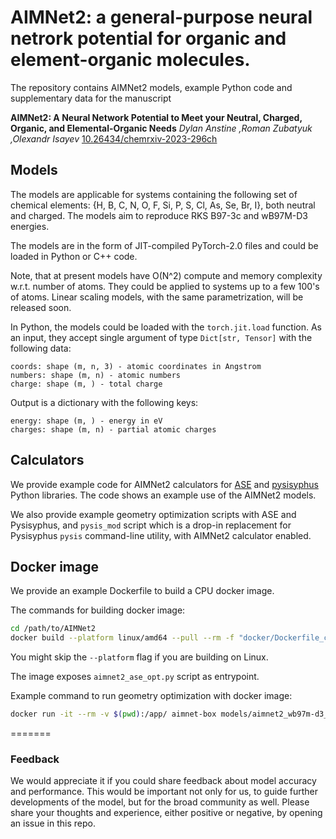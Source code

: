 
# AIMNet2: a general-purpose neural netrork potential for organic and element-organic molecules.

The repository contains AIMNet2 models, example Python code and supplementary data for the manuscript

**AIMNet2: A Neural Network Potential to Meet your Neutral, Charged, Organic, and Elemental-Organic Needs**
*Dylan Anstine ,Roman Zubatyuk ,Olexandr Isayev*
[10.26434/chemrxiv-2023-296ch](https://doi.org/10.26434/chemrxiv-2023-296ch)
  
## Models

The models are applicable for systems containing the following set of chemical elements:
{H, B, C, N, O, F, Si, P, S, Cl, As, Se, Br, I}, both neutral and charged. The models aim to reproduce RKS B97-3c and wB97M-D3 energies.
  
The models are in the form of JIT-compiled PyTorch-2.0 files and could be loaded in Python or C++ code.

Note, that at present models have O(N^2) compute and memory complexity w.r.t. number of atoms. They could be applied to systems up to a few 100's of atoms. Linear scaling models, with the same parametrization, will be released soon.

In Python, the models could be loaded with the `torch.jit.load` function. As an input, they accept single argument of type `Dict[str, Tensor]` with the following data:
```
coords: shape (m, n, 3) - atomic coordinates in Angstrom 
numbers: shape (m, n) - atomic numbers
charge: shape (m, ) - total charge
```
Output is a dictionary with the following keys:
```
energy: shape (m, ) - energy in eV
charges: shape (m, n) - partial atomic charges
```
## Calculators

We provide example code for AIMNet2 calculators for [ASE](https://wiki.fysik.dtu.dk/ase) and [pysisyphus](https://pysisyphus.readthedocs.io/) Python libraries. The code shows an example use of the AIMNet2 models. 

We also provide example geometry optimization scripts with ASE and Pysisyphus, and `pysis_mod` script which is a drop-in replacement for Pysisyphus `pysis` command-line utility, with AIMNet2 calculator enabled.

## Docker image

We provide an example Dockerfile to build a CPU docker image.

The commands for building docker image: 
```bash
cd /path/to/AIMNet2 
docker build --platform linux/amd64 --pull --rm -f "docker/Dockerfile_cpu" -t aimnet-box "."
```

You might skip the `--platform` flag if you are building on Linux.

The image exposes `aimnet2_ase_opt.py` script as entrypoint.

Example command to run geometry optimization with docker image:

```bash
docker run -it --rm -v $(pwd):/app/ aimnet-box models/aimnet2_wb97m-d3_ens.jpt input.sdf output.sdf --charge 0 --traj traj.xyz
```
=======

### Feedback

We would appreciate it if you could share feedback about model accuracy and performance. This would be important not only for us, to guide further developments of the model, but for the broad community as well. 
Please share your thoughts and experience, either positive or negative, by opening an issue in this repo.
